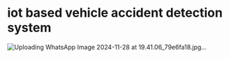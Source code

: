# iot based vehicle accident detection system 

![Uploading WhatsApp Image 2024-11-28 at 19.41.06_79e6fa18.jpg…]()
